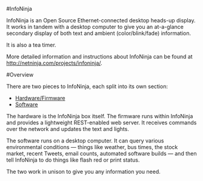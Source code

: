 #InfoNinja

InfoNinja is an Open Source Ethernet-connected desktop heads-up display. It works in tandem with a desktop computer to give you an at-a-glance secondary display of both text and ambient (color/blink/fade) information.

It is also a tea timer.

More detailed information and instructions about InfoNinja can be found at <http://netninja.com/projects/infoninja/>.

#Overview

There are two pieces to InfoNinja, each split into its own section:

 - [Hardware/Firmware](http://netninja.com/projects/infoninja/hardware/)
 - [Software](http://netninja.com/projects/infoninja/software/)

The hardware is the InfoNinja box itself.  The firmware runs within InfoNinja and provides a lightweight REST-enabled web server.  It receives commands over the network and updates the text and lights.

The software runs on a desktop computer.  It can query various environmental conditions — things like weather, bus times, the stock market, recent Tweets, email counts, automated software builds — and then tell InfoNinja to do things like flash red or print status.

The two work in unison to give you any information you need.
